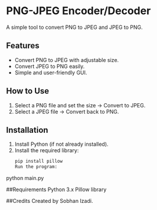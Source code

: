 # PNG-JPEG Encoder/Decoder

A simple tool to convert PNG to JPEG and JPEG to PNG.

## Features
- Convert PNG to JPEG with adjustable size.
- Convert JPEG to PNG easily.
- Simple and user-friendly GUI.

## How to Use
1. Select a PNG file and set the size → Convert to JPEG.
2. Select a JPEG file → Convert back to PNG.

## Installation  
1. Install Python (if not already installed).  
2. Install the required library:  
   ```sh
   pip install pillow
   Run the program:
python main.py

##Requirements
Python 3.x
Pillow library

##Credits
Created by Sobhan Izadi.
